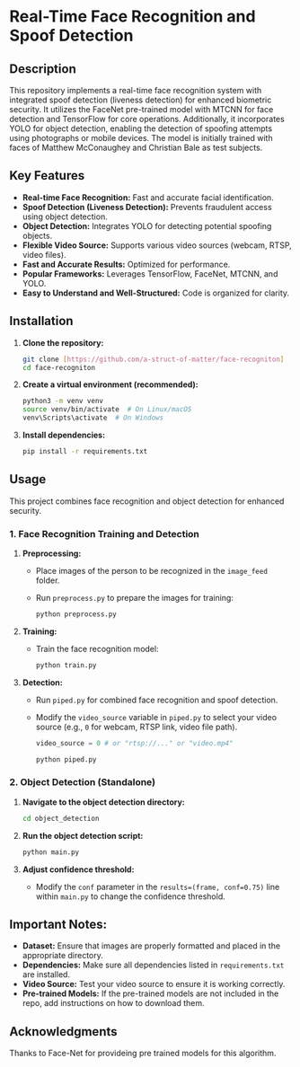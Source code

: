 # Real-Time Face Recognition and Spoof Detection


## Description

This repository implements a real-time face recognition system with integrated spoof detection (liveness detection) for enhanced biometric security. It utilizes the FaceNet pre-trained model with MTCNN for face detection and TensorFlow for core operations. Additionally, it incorporates YOLO for object detection, enabling the detection of spoofing attempts using photographs or mobile devices. The model is initially trained with faces of Matthew McConaughey and Christian Bale as test subjects.

## Key Features

* **Real-time Face Recognition:** Fast and accurate facial identification.
* **Spoof Detection (Liveness Detection):** Prevents fraudulent access using object detection.
* **Object Detection:** Integrates YOLO for detecting potential spoofing objects.
* **Flexible Video Source:** Supports various video sources (webcam, RTSP, video files).
* **Fast and Accurate Results:** Optimized for performance.
* **Popular Frameworks:** Leverages TensorFlow, FaceNet, MTCNN, and YOLO.
* **Easy to Understand and Well-Structured:** Code is organized for clarity.

## Installation

1.  **Clone the repository:**

    ```bash
    git clone [https://github.com/a-struct-of-matter/face-recogniton]
    cd face-recogniton
    ```

2.  **Create a virtual environment (recommended):**

    ```bash
    python3 -m venv venv
    source venv/bin/activate  # On Linux/macOS
    venv\Scripts\activate  # On Windows
    ```

3.  **Install dependencies:**

    ```bash
    pip install -r requirements.txt
    ```

## Usage

This project combines face recognition and object detection for enhanced security.

### 1. Face Recognition Training and Detection

1.  **Preprocessing:**

    * Place images of the person to be recognized in the `image_feed` folder.
    * Run `preprocess.py` to prepare the images for training:

        ```bash
        python preprocess.py
        ```

2.  **Training:**

    * Train the face recognition model:

        ```bash
        python train.py
        ```

3.  **Detection:**

    * Run `piped.py` for combined face recognition and spoof detection.
    * Modify the `video_source` variable in `piped.py` to select your video source (e.g., `0` for webcam, RTSP link, video file path).

        ```python
        video_source = 0 # or "rtsp://..." or "video.mp4"
        ```

        ```bash
        python piped.py
        ```

### 2. Object Detection (Standalone)

1.  **Navigate to the object detection directory:**

    ```bash
    cd object_detection
    ```

2.  **Run the object detection script:**

    ```bash
    python main.py
    ```

3.  **Adjust confidence threshold:**

    * Modify the `conf` parameter in the `results=(frame, conf=0.75)` line within `main.py` to change the confidence threshold.

## Important Notes:

* **Dataset:** Ensure that images are properly formatted and placed in the appropriate directory.
* **Dependencies:** Make sure all dependencies listed in `requirements.txt` are installed.
* **Video Source:** Test your video source to ensure it is working correctly.
* **Pre-trained Models:** If the pre-trained models are not included in the repo, add instructions on how to download them.


## Acknowledgments

Thanks to Face-Net for provideing pre trained models for this algorithm.
